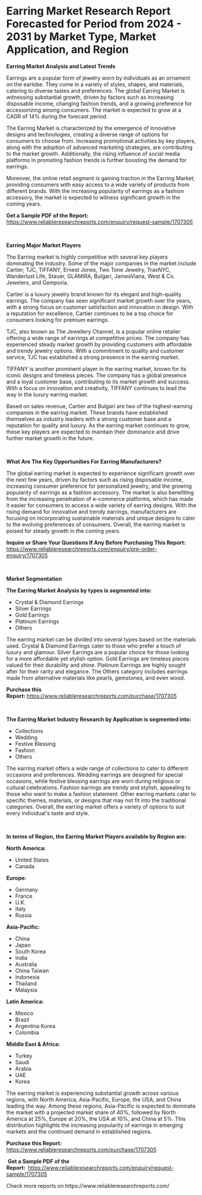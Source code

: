 <p><h1>Earring Market Research Report Forecasted for Period from 2024 -  2031 by Market Type, Market Application, and Region</h1></p><p><strong>Earring Market Analysis and Latest Trends</strong></p>
<p><p>Earrings are a popular form of jewelry worn by individuals as an ornament on the earlobe. They come in a variety of styles, shapes, and materials, catering to diverse tastes and preferences. The global Earring Market is witnessing substantial growth, driven by factors such as increasing disposable income, changing fashion trends, and a growing preference for accessorizing among consumers. The market is expected to grow at a CAGR of 14% during the forecast period.</p><p>The Earring Market is characterized by the emergence of innovative designs and technologies, creating a diverse range of options for consumers to choose from. Increasing promotional activities by key players, along with the adoption of advanced marketing strategies, are contributing to the market growth. Additionally, the rising influence of social media platforms in promoting fashion trends is further boosting the demand for earrings.</p><p>Moreover, the online retail segment is gaining traction in the Earring Market, providing consumers with easy access to a wide variety of products from different brands. With the increasing popularity of earrings as a fashion accessory, the market is expected to witness significant growth in the coming years.</p></p>
<p><strong>Get a Sample PDF of the Report:&nbsp;</strong> <a href="https://www.reliableresearchreports.com/enquiry/request-sample/1707305">https://www.reliableresearchreports.com/enquiry/request-sample/1707305</a></p>
<p>&nbsp;</p>
<p><strong>Earring Major Market Players</strong></p>
<p><p>The Earring market is highly competitive with several key players dominating the industry. Some of the major companies in the market include Cartier, TJC, TIFFANY, Ernest Jones, Two Tone Jewelry, TraxNYC, Wanderlust Life, Stauer, GLAMIRA, Bulgari, JamesViana, West & Co. Jewelers, and Gemporia.</p><p>Cartier is a luxury jewelry brand known for its elegant and high-quality earrings. The company has seen significant market growth over the years, with a strong focus on customer satisfaction and innovation in design. With a reputation for excellence, Cartier continues to be a top choice for consumers looking for premium earrings.</p><p>TJC, also known as The Jewellery Channel, is a popular online retailer offering a wide range of earrings at competitive prices. The company has experienced steady market growth by providing customers with affordable and trendy jewelry options. With a commitment to quality and customer service, TJC has established a strong presence in the earring market.</p><p>TIFFANY is another prominent player in the earring market, known for its iconic designs and timeless pieces. The company has a global presence and a loyal customer base, contributing to its market growth and success. With a focus on innovation and creativity, TIFFANY continues to lead the way in the luxury earring market.</p><p>Based on sales revenue, Cartier and Bulgari are two of the highest-earning companies in the earring market. These brands have established themselves as industry leaders with a strong customer base and a reputation for quality and luxury. As the earring market continues to grow, these key players are expected to maintain their dominance and drive further market growth in the future.</p></p>
<p>&nbsp;</p>
<p><strong>What Are The Key Opportunities For Earring Manufacturers?</strong></p>
<p><p>The global earring market is expected to experience significant growth over the next few years, driven by factors such as rising disposable income, increasing consumer preference for personalized jewelry, and the growing popularity of earrings as a fashion accessory. The market is also benefiting from the increasing penetration of e-commerce platforms, which has made it easier for consumers to access a wide variety of earring designs. With the rising demand for innovative and trendy earrings, manufacturers are focusing on incorporating sustainable materials and unique designs to cater to the evolving preferences of consumers. Overall, the earring market is poised for steady growth in the coming years.</p></p>
<p><strong>Inquire or Share Your Questions If Any Before Purchasing This Report:</strong> <a href="https://www.reliableresearchreports.com/enquiry/pre-order-enquiry/1707305">https://www.reliableresearchreports.com/enquiry/pre-order-enquiry/1707305</a></p>
<p>&nbsp;</p>
<p><strong>Market Segmentation</strong></p>
<p><strong>The Earring Market Analysis by types is segmented into:</strong></p>
<p><ul><li>Crystal & Diamond Earrings</li><li>Silver Earrings</li><li>Gold Earrings</li><li>Platinum Earrings</li><li>Others</li></ul></p>
<p><p>The earring market can be divided into several types based on the materials used. Crystal & Diamond Earrings cater to those who prefer a touch of luxury and glamour. Silver Earrings are a popular choice for those looking for a more affordable yet stylish option. Gold Earrings are timeless pieces valued for their durability and shine. Platinum Earrings are highly sought after for their rarity and elegance. The Others category includes earrings made from alternative materials like pearls, gemstones, and even wood.</p></p>
<p><strong>Purchase this Report:&nbsp;</strong><a href="https://www.reliableresearchreports.com/purchase/1707305">https://www.reliableresearchreports.com/purchase/1707305</a></p>
<p>&nbsp;</p>
<p><strong>The Earring Market Industry Research by Application is segmented into:</strong></p>
<p><ul><li>Collections</li><li>Wedding</li><li>Festive Blessing</li><li>Fashion</li><li>Others</li></ul></p>
<p><p>The earring market offers a wide range of collections to cater to different occasions and preferences. Wedding earrings are designed for special occasions, while festive blessing earrings are worn during religious or cultural celebrations. Fashion earrings are trendy and stylish, appealing to those who want to make a fashion statement. Other earring markets cater to specific themes, materials, or designs that may not fit into the traditional categories. Overall, the earring market offers a variety of options to suit every individual's taste and style.</p></p>
<p>&nbsp;</p>
<p><strong>In terms of Region, the Earring Market Players available by Region are:</strong></p>
<p>
    <p> <strong> North America: </strong>
        <ul>
            <li>United States</li>
            <li>Canada</li>
        </ul>
        </p> 
    <p> <strong> Europe: </strong>
        <ul>
            <li>Germany</li>
            <li>France</li>
            <li>U.K.</li>
            <li>Italy</li>
            <li>Russia</li>
        </ul>
        </p> 
    <p> <strong> Asia-Pacific: </strong>
        <ul>
            <li>China</li>
            <li>Japan</li>
            <li>South Korea</li>
            <li>India</li>
            <li>Australia</li>
            <li>China Taiwan</li>
            <li>Indonesia</li>
            <li>Thailand</li>
            <li>Malaysia</li>
        </ul>
        </p> 
    <p> <strong> Latin America: </strong>
        <ul>
            <li>Mexico</li>
            <li>Brazil</li>
            <li>Argentina Korea</li>
            <li>Colombia</li>
        </ul>
        </p> 
    <p> <strong> Middle East & Africa: </strong>
        <ul>
            <li>Turkey</li>
            <li>Saudi</li>
            <li>Arabia</li>
            <li>UAE</li>
            <li>Korea</li>
        </ul>
    </p>
    </p>
<p><p>The earring market is experiencing substantial growth across various regions, with North America, Asia-Pacific, Europe, the USA, and China leading the way. Among these regions, Asia-Pacific is expected to dominate the market with a projected market share of 40%, followed by North America at 25%, Europe at 20%, the USA at 10%, and China at 5%. This distribution highlights the increasing popularity of earrings in emerging markets and the continued demand in established regions.</p></p>
<p><strong>Purchase this Report: </strong><a href="https://www.reliableresearchreports.com/purchase/1707305">https://www.reliableresearchreports.com/purchase/1707305</a></p>
<p>&nbsp;<strong>Get a Sample PDF of the Report:&nbsp;&nbsp;</strong><a href="https://www.reliableresearchreports.com/enquiry/request-sample/1707305">https://www.reliableresearchreports.com/enquiry/request-sample/1707305</a></p>
<p><strong></strong></p>
<p>Check more reports on https://www.reliableresearchreports.com/</p>